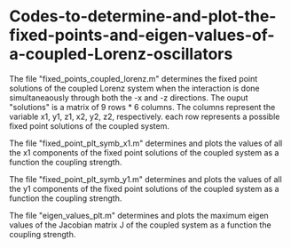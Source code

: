 # Codes-to-determine-and-plot-the-fixed-points-and-eigen-values-of-a-coupled-Lorenz-oscillators

The file "fixed_points_coupled_lorenz.m" determines the fixed point solutions of the coupled Lorenz system when the interaction is done simultaneaously through both the -x and -z directions. The ouput "solutions" is a matrix of 9 rows * 6 columns. The columns represent the variable x1, y1, z1, x2, y2, z2, respectively. each row represents a possible fixed point solutions of the coupled system.

The file "fixed_point_plt_symb_x1.m" determines and plots the values of all the x1 components of the fixed point solutions of the coupled system as a function the coupling strength. 

The file "fixed_point_plt_symb_y1.m" determines and plots the values of all the y1 components of the fixed point solutions of the coupled system as a function the coupling strength. 

The file "eigen_values_plt.m" determines and plots the maximum eigen values of the Jacobian matrix J of the coupled system as a function the coupling strength. 
